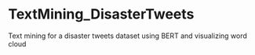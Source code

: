 # TextMining_DisasterTweets
Text mining for a disaster tweets dataset using BERT and visualizing word cloud
